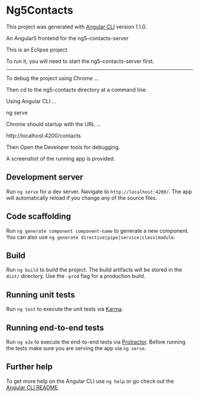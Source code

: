 # Ng5Contacts

This project was generated with [Angular CLI](https://github.com/angular/angular-cli) version 1.1.0.

An Angular5 frontend for the ng5-contacts-server

This is an Eclipse project.

To run it, you will need to start the ng5-contacts-server first.

---------------
To debug the project using Chrome ...

Then cd to the ng5-contacts directory at a command line.

Using Angular CLI ... 

ng serve

Chrome should startup with the URL ...

http://localhost:4200/contacts

Then Open the Developer tools for debugging.

A screenshot of the running app is provided.

## Development server

Run `ng serve` for a dev server. Navigate to `http://localhost:4200/`. The app will automatically reload if you change any of the source files.

## Code scaffolding

Run `ng generate component component-name` to generate a new component. You can also use `ng generate directive|pipe|service|class|module`.

## Build

Run `ng build` to build the project. The build artifacts will be stored in the `dist/` directory. Use the `-prod` flag for a production build.

## Running unit tests

Run `ng test` to execute the unit tests via [Karma](https://karma-runner.github.io).

## Running end-to-end tests

Run `ng e2e` to execute the end-to-end tests via [Protractor](http://www.protractortest.org/).
Before running the tests make sure you are serving the app via `ng serve`.

## Further help

To get more help on the Angular CLI use `ng help` or go check out the [Angular CLI README](https://github.com/angular/angular-cli/blob/master/README.md).
